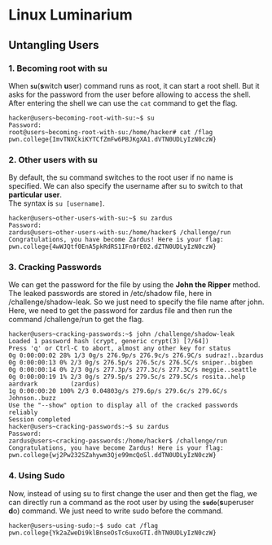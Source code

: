 # Linux Luminarium  
## Untangling Users  

### 1. Becoming root with su  
When **`su`**(**s**witch **u**ser) command runs as root, it can start a root shell. But it asks for 
the password from the user before allowing to access the shell. After entering the shell we can use the `cat` command to get the flag.  
```
hacker@users~becoming-root-with-su:~$ su
Password: 
root@users~becoming-root-with-su:/home/hacker# cat /flag
pwn.college{ImvTNXCkiKYTCfZmFw6PBJKgXA1.dVTN0UDLyIzN0czW}
```

### 2. Other users with su  
By default, the su command switches to the root user if no name is specified. We can also specify the username after su to switch
to that **particular user**.  
The syntax is `su [username]`.  
```
hacker@users~other-users-with-su:~$ su zardus
Password: 
zardus@users~other-users-with-su:/home/hacker$ /challenge/run
Congratulations, you have become Zardus! Here is your flag:
pwn.college{4wWJQtf0EnA5pkRdRS1IFn0rE02.dZTN0UDLyIzN0czW}
```

### 3. Cracking Passwords  
We can get the password for the file by using the **John the Ripper** method. The leaked passwords are stored in /etc/shadow file, here in /challenge/shadow-leak. So we just need to specify the file name after john.  
Here, we need to get the password for zardus file and then run the command /challenge/run to get the flag.
```
hacker@users~cracking-passwords:~$ john /challenge/shadow-leak
Loaded 1 password hash (crypt, generic crypt(3) [?/64])
Press 'q' or Ctrl-C to abort, almost any other key for status
0g 0:00:00:02 28% 1/3 0g/s 276.9p/s 276.9c/s 276.9C/s sudraz!..bzardus
0g 0:00:00:13 0% 2/3 0g/s 276.5p/s 276.5c/s 276.5C/s sniper..bigben
0g 0:00:00:14 0% 2/3 0g/s 277.3p/s 277.3c/s 277.3C/s meggie..seattle
0g 0:00:00:19 1% 2/3 0g/s 279.5p/s 279.5c/s 279.5C/s rosita..help
aardvark         (zardus)
1g 0:00:00:20 100% 2/3 0.04803g/s 279.6p/s 279.6c/s 279.6C/s Johnson..buzz
Use the "--show" option to display all of the cracked passwords reliably
Session completed
hacker@users~cracking-passwords:~$ su zardus
Password: 
zardus@users~cracking-passwords:/home/hacker$ /challenge/run
Congratulations, you have become Zardus! Here is your flag:
pwn.college{wj2Pw232SZahywm3Qje99mcQoSl.ddTN0UDLyIzN0czW}
```

### 4. Using Sudo  
Now, instead of using su to first change the user and then get the flag, we can directly run a command as the root user by using the **`sudo`**(**s**uperuser **d**o) command.
We just need to write sudo before the command.    
```
hacker@users~using-sudo:~$ sudo cat /flag
pwn.college{Yk2aZweDi9klBnseOsTc6uxoGTI.dhTN0UDLyIzN0czW}
```


